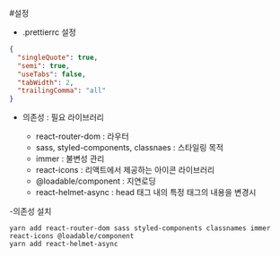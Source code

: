 #설정

- .prettierrc 설정

```json
{
  "singleQuote": true,
  "semi": true,
  "useTabs": false,
  "tabWidth": 2,
  "trailingComma": "all"
}
```

- 의존성 : 필요 라이브러리

  - react-router-dom : 라우터
  - sass, styled-components, classnaes : 스타일링 목적
  - immer : 불변성 관리
  - react-icons : 리액트에서 제공하는 아이콘 라이브러리
  - @loadable/component : 지연로딩
  - react-helmet-async : head 태그 내의 특정 태그의 내용을 변경시

-의존성 설치

```
yarn add react-router-dom sass styled-components classnames immer react-icons @loadable/component
yarn add react-helmet-async
```
